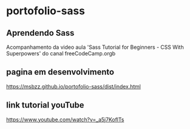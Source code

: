 # portofolio-sass

## Aprendendo Sass 

Acompanhamento da video aula 'Sass Tutorial for Beginners - CSS With Superpowers' do
canal freeCodeCamp.orgb

## pagina em desenvolvimento

https://msbzz.github.io/portofolio-sass/dist/index.html


## link tutorial youTube

https://www.youtube.com/watch?v=_a5j7KoflTs

